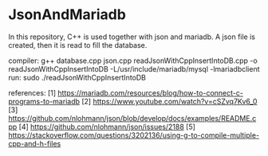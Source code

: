# JsonAndMariadb
In this repository, C++ is used together with json and mariadb. A json file is created, then it is read to fill the database.

compiler: g++ database.cpp json.cpp readJsonWithCppInsertIntoDB.cpp -o readJsonWithCppInsertIntoDB -L/usr/include/mariadb/mysql -lmariadbclient 
run: sudo ./readJsonWithCppInsertIntoDB

references: 
[1] https://mariadb.com/resources/blog/how-to-connect-c-programs-to-mariadb
[2] https://www.youtube.com/watch?v=cSZvq7Kv6_0
[3] https://github.com/nlohmann/json/blob/develop/docs/examples/README.cpp
[4] https://github.com/nlohmann/json/issues/2188
[5] https://stackoverflow.com/questions/3202136/using-g-to-compile-multiple-cpp-and-h-files
